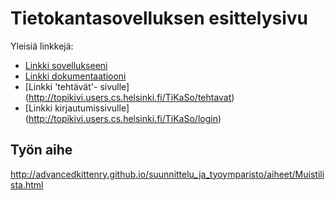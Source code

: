 # Tietokantasovelluksen esittelysivu

Yleisiä linkkejä:

* [Linkki sovellukseeni](http://topikivi.users.cs.helsinki.fi/TiKaSo)
* [Linkki dokumentaatiooni](https://github.com/topikiviluoma/Tsoha-Bootstrap/blob/master/doc/dokumentaatio.pdf)
* [Linkki 'tehtävät'- sivulle] (http://topikivi.users.cs.helsinki.fi/TiKaSo/tehtavat)
* [Linkki kirjautumissivulle] (http://topikivi.users.cs.helsinki.fi/TiKaSo/login)


## Työn aihe

http://advancedkittenry.github.io/suunnittelu_ja_tyoymparisto/aiheet/Muistilista.html
